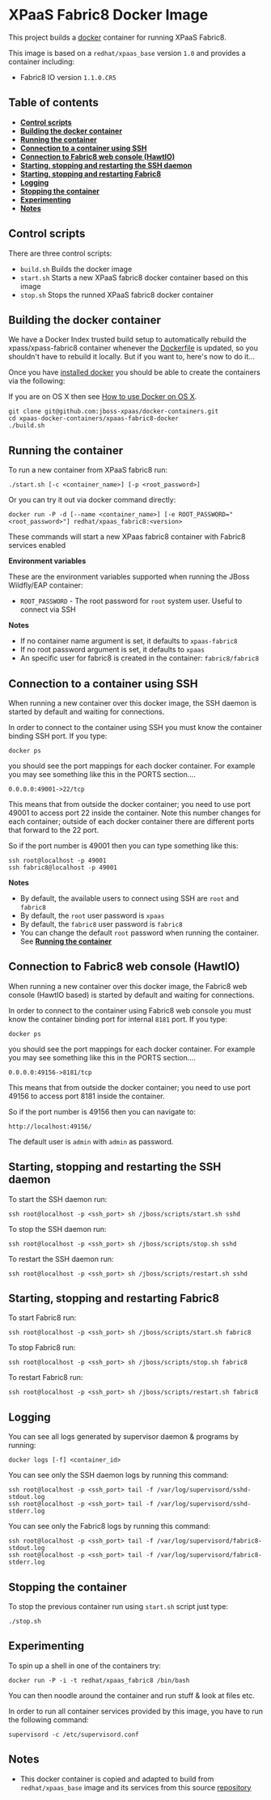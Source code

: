 XPaaS Fabric8 Docker Image
===========================

This project builds a [docker](http://docker.io/) container for running XPaaS Fabric8.

This image is based on a <code>redhat/xpaas_base</code> version <code>1.0</code> and provides a container including:
* Fabric8 IO version <code>1.1.0.CR5</code>   

Table of contents
------------------

* **[Control scripts](#control-scripts)**
* **[Building the docker container](#building-the-docker-container)**
* **[Running the container](#running-the-container)**
* **[Connection to a container using SSH](#connection-to-a-container-using-ssh)**
* **[Connection to Fabric8 web console (HawtIO)](#Connection-to-fabric8-web-console-hawtio)**
* **[Starting, stopping and restarting the SSH daemon](#starting,-stopping-and-restarting-the-ssh-daemon)**
* **[Starting, stopping and restarting Fabric8](#starting,-stopping-and-restarting-fabric8)**
* **[Logging](#logging)**
* **[Stopping the container](#stopping-the-container)**
* **[Experimenting](#experimenting)**
* **[Notes](#notes)**

Control scripts
---------------

There are three control scripts:    
* <code>build.sh</code> Builds the docker image    
* <code>start.sh</code> Starts a new XPaaS fabric8  docker container based on this image    
* <code>stop.sh</code>  Stops the runned XPaaS fabric8  docker container    

Building the docker container
-----------------------------

We have a Docker Index trusted build setup to automatically rebuild the xpass/xpass-fabric8 container whenever the
[Dockerfile](https://github.com/pzapataf/xpaas-docker-containers/blob/master/xpaas-fabric8-docker/Dockerfile) is updated, so you shouldn't have to rebuild it locally. But if you want to, here's now to do it...

Once you have [installed docker](https://www.docker.io/gettingstarted/#h_installation) you should be able to create the containers via the following:

If you are on OS X then see [How to use Docker on OS X](DockerOnOSX.md).

    git clone git@github.com:jboss-xpaas/docker-containers.git
    cd xpaas-docker-containers/xpaas-fabric8-docker
    ./build.sh

Running the container
---------------------

To run a new container from XPaaS fabric8 run:
    
    ./start.sh [-c <container_name>] [-p <root_password>]


Or you can try it out via docker command directly:

    docker run -P -d [--name <container_name>] [-e ROOT_PASSWORD="<root_password>"] redhat/xpaas_fabric8:<version>

These commands will start a new XPaas fabric8 container with Fabric8 services enabled     

**Environment variables**

These are the environment variables supported when running the JBoss Wildfly/EAP container:       

- <code>ROOT_PASSWORD</code> - The root password for <code>root</code> system user. Useful to connect via SSH

**Notes**           
* If no container name argument is set, it defaults to <code>xpaas-fabric8</code>       
* If no root password argument is set, it defaults to <code>xpaas</code>    
* An specific user for fabric8 is created in the container: <code>fabric8/fabric8</code>    

Connection to a container using SSH
-----------------------------------

When running a new container over this docker image, the SSH daemon is started by default and waiting for connections.     

In order to connect to the container using SSH you must know the container binding SSH port. If you type:

    docker ps
    
you should see the port mappings for each docker container. For example you may see something like this in the PORTS section....

    0.0.0.0:49001->22/tcp
    
This means that from outside the docker container; you need to use port 49001 to access port 22 inside the container. Note this number changes for each container; outside of each docker container there are different ports that forward to the 22 port.     

So if the port number is 49001 then you can type something like this:

    ssh root@localhost -p 49001
    ssh fabric8@localhost -p 49001
    
**Notes**        
* By default, the available users to connect using SSH are <code>root</code> and <code>fabric8</code>      
* By default, the <code>root</code> user password is <code>xpaas</code>     
* By default, the <code>fabric8</code> user password is <code>fabric8</code>     
* You can change the default <code>root</code> password when running the container. See **[Running the container](#running-the-container)**      

Connection to Fabric8 web console (HawtIO)
------------------------------------------

When running a new container over this docker image, the Fabric8 web console (HawtIO based)  is started by default and waiting for connections.     

In order to connect to the container using Fabric8 web console you must know the container binding port for internal <code>8181</code> port. If you type:

    docker ps
    
you should see the port mappings for each docker container. For example you may see something like this in the PORTS section....

    0.0.0.0:49156->8181/tcp
    
This means that from outside the docker container; you need to use port 49156 to access port 8181 inside the container.     

So if the port number is 49156 then you can navigate to:

    http://localhost:49156/

The default user is <code>admin</code> with <code>admin</code> as password.

Starting, stopping and restarting the SSH daemon
------------------------------------------------

To start the SSH daemon run:
    
    ssh root@localhost -p <ssh_port> sh /jboss/scripts/start.sh sshd

To stop the SSH daemon run:
    
    ssh root@localhost -p <ssh_port> sh /jboss/scripts/stop.sh sshd

To restart the SSH daemon run:
    
    ssh root@localhost -p <ssh_port> sh /jboss/scripts/restart.sh sshd

Starting, stopping and restarting Fabric8
-----------------------------------------

To start Fabric8 run:
    
    ssh root@localhost -p <ssh_port> sh /jboss/scripts/start.sh fabric8

To stop Fabric8 run:
    
    ssh root@localhost -p <ssh_port> sh /jboss/scripts/stop.sh fabric8

To restart Fabric8 run:
    
    ssh root@localhost -p <ssh_port> sh /jboss/scripts/restart.sh fabric8

Logging
-------
You can see all logs generated by supervisor daemon & programs by running:

    docker logs [-f] <container_id>
    
You can see only the SSH daemon logs by running this command:

    ssh root@localhost -p <ssh_port> tail -f /var/log/supervisord/sshd-stdout.log
    ssh root@localhost -p <ssh_port> tail -f /var/log/supervisord/sshd-stderr.log

You can see only the Fabric8 logs by running this command:

    ssh root@localhost -p <ssh_port> tail -f /var/log/supervisord/fabric8-stdout.log
    ssh root@localhost -p <ssh_port> tail -f /var/log/supervisord/fabric8-stderr.log

Stopping the container
----------------------
To stop the previous container run using <code>start.sh</code> script just type:

    ./stop.sh

Experimenting
-------------
To spin up a shell in one of the containers try:

    docker run -P -i -t redhat/xpaas_fabric8 /bin/bash
    
You can then noodle around the container and run stuff & look at files etc.

In order to run all container services provided by this image, you have to run the following command:

    supervisord -c /etc/supervisord.conf
    
Notes
-----
* This docker container is copied and adapted to build from <code>redhat/xpaas_base</code> image and its services from this source [repository](https://github.com/fabric8io/fabric8-docker/)
